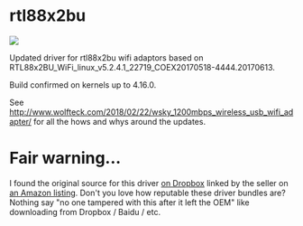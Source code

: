 # rtl88x2bu
![](https://travis-ci.org/cilynx/rtl88x2bu.svg?branch=master)

Updated driver for rtl88x2bu wifi adaptors based on RTL88x2BU_WiFi_linux_v5.2.4.1_22719_COEX20170518-4444.20170613.

Build confirmed on kernels up to 4.16.0.

See http://www.wolfteck.com/2018/02/22/wsky_1200mbps_wireless_usb_wifi_adapter/ for all the hows and whys around the updates.

# Fair warning...

I found the original source for this driver [on Dropbox](https://www.dropbox.com/s/mlrxtstclcgezf3/Wsky-AC1200-New%20Driver3.21-LINUX.zip) linked by the seller on [an Amazon listing](https://amzn.to/2suPAgV).  Don't you love how reputable these driver bundles are?  Nothing say "no one tampered with this after it left the OEM" like downloading from Dropbox / Baidu / etc.
